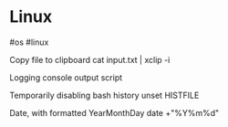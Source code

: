 # Linux
#os #linux

Copy file to clipboard
cat input.txt | xclip -i

Logging console output
script

Temporarily disabling bash history
unset HISTFILE

Date, with formatted YearMonthDay
date +"%Y%m%d"
